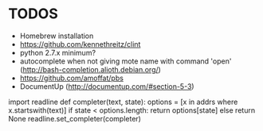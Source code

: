 TODOS
=====

* Homebrew installation
* https://github.com/kennethreitz/clint
* python 2.7.x minimum?
* autocomplete when not giving mote name with command 'open' (http://bash-completion.alioth.debian.org/)
* https://github.com/amoffat/pbs
* DocumentUp (http://documentup.com/#section-5-3)

import readline
def completer(text, state):
    options = [x in addrs where x.startswith(text)]
    if state < options.length:
        return options[state]
    else
        return None
readline.set_completer(completer)
